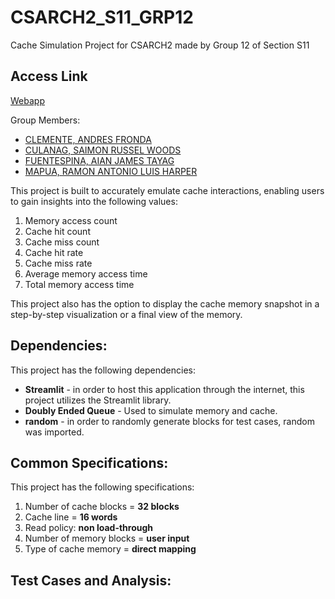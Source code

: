 # CSARCH2_S11_GRP12
Cache Simulation Project for CSARCH2 made by Group 12 of Section S11

## Access Link
[Webapp](https://csarch2s11grp12.streamlit.app/)

Group Members:
* [CLEMENTE, ANDRES FRONDA](https://github.com/piptxt)
* [CULANAG, SAIMON RUSSEL WOODS](https://github.com/Sai-RWC)
* [FUENTESPINA, AIAN JAMES TAYAG](https://github.com/4thDimensionDuck)
* [MAPUA, RAMON ANTONIO LUIS HARPER](https://github.com/ramonmapua)

This project is built to accurately emulate cache interactions, enabling users to gain insights into the following values:
1. Memory access count
2. Cache hit count
3. Cache miss count
4. Cache hit rate
5. Cache miss rate
6. Average memory access time
7. Total memory access time
   
This project also has the option to display the cache memory snapshot in a step-by-step visualization or a final view of the memory.

## Dependencies:
This project has the following dependencies:

* **Streamlit** - in order to host this application through the internet, this project utilizes the Streamlit library.
* **Doubly Ended Queue** - Used to simulate memory and cache.
* **random** - in order to randomly generate blocks for test cases, random was imported.

## Common Specifications:
This project has the following specifications:
1. Number of cache blocks = **32 blocks** 
2. Cache line = **16 words** 
3. Read policy: **non load-through** 
4. Number of memory blocks = **user input**
5. Type of cache memory = **direct mapping**
   
## Test Cases and Analysis:
